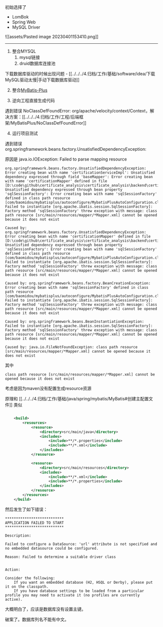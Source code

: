 初始选择了
- LomBok
- Spring Web
- MySQL Driver

![[assets/Pasted image 20230401153410.png]]

---

1. 整合MYSQL
	1. mysql链接
	2. druid数据库连接池

下载数据库驱动的时候出现问题 - [[../../../4.归档/工作/基础/software/idea/下载MySQL驱动太慢|手动下载数据库驱动]] 

2. 整合[MyBatis-Plus](https://baomidou.com/)


3. 逆向工程直接生成代码

遇到错误 NoClassDefFoundError: org/apache/velocity/context/Context，解决方案：[[../../../4.归档/工作/工程/后端框架/MyBatisPlus/NoClassDefFoundError]]


4. 运行项目测试

遇到错误 org.springframework.beans.factory.UnsatisfiedDependencyException:

原因是 java.io.IOException: Failed to parse mapping resource

```
org.springframework.beans.factory.UnsatisfiedDependencyException: Error creating bean with name 'certificationServiceImpl': Unsatisfied dependency expressed through field 'baseMapper': Error creating bean with name 'certificationMapper' defined in file [D:\code\github\certificate_analysis\certificate_analysis\backend\certificate\target\classes\top\coderyjc\certificate\mapper\CertificationMapper.class]: Unsatisfied dependency expressed through bean property 'sqlSessionFactory': Error creating bean with name 'sqlSessionFactory' defined in class path resource [com/baomidou/mybatisplus/autoconfigure/MybatisPlusAutoConfiguration.class]: Failed to instantiate [org.apache.ibatis.session.SqlSessionFactory]: Factory method 'sqlSessionFactory' threw exception with message: class path resource [src/main/resources/mapper/*Mapper.xml] cannot be opened because it does not exist

Caused by: org.springframework.beans.factory.UnsatisfiedDependencyException: Error creating bean with name 'certificationMapper' defined in file [D:\code\github\certificate_analysis\certificate_analysis\backend\certificate\target\classes\top\coderyjc\certificate\mapper\CertificationMapper.class]: Unsatisfied dependency expressed through bean property 'sqlSessionFactory': Error creating bean with name 'sqlSessionFactory' defined in class path resource [com/baomidou/mybatisplus/autoconfigure/MybatisPlusAutoConfiguration.class]: Failed to instantiate [org.apache.ibatis.session.SqlSessionFactory]: Factory method 'sqlSessionFactory' threw exception with message: class path resource [src/main/resources/mapper/*Mapper.xml] cannot be opened because it does not exist

Caused by: org.springframework.beans.factory.BeanCreationException: Error creating bean with name 'sqlSessionFactory' defined in class path resource [com/baomidou/mybatisplus/autoconfigure/MybatisPlusAutoConfiguration.class]: Failed to instantiate [org.apache.ibatis.session.SqlSessionFactory]: Factory method 'sqlSessionFactory' threw exception with message: class path resource [src/main/resources/mapper/*Mapper.xml] cannot be opened because it does not exist

Caused by: org.springframework.beans.BeanInstantiationException: Failed to instantiate [org.apache.ibatis.session.SqlSessionFactory]: Factory method 'sqlSessionFactory' threw exception with message: class path resource [src/main/resources/mapper/*Mapper.xml] cannot be opened because it does not exist

Caused by: java.io.FileNotFoundException: class path resource [src/main/resources/mapper/*Mapper.xml] cannot be opened because it does not exist
```

其中  

```
class path resource [src/main/resources/mapper/*Mapper.xml] cannot be opened because it does not exist
```

考虑是因为maven没有配置生成resource资源

原理和 [[../../../4.归档/工作/基础/java/spring/mybatis/MyBatis#创建主配置文件]] 类似

```xml

	<build>
		<resources>
			<resource>
				<directory>src/main/java</directory>
				<includes>
					<include>**/*.properties</include>
					<include>**/*.xml</include>
				</includes>
			</resource>

			<resource>
				<directory>src/main/resources</directory>
				<includes>
					<include>**/*.xml</include>
					<include>**/*.properties</include>
				</includes>
			</resource>
		</resources>
	</build>

```


然后发生了如下错误：

```
***************************
APPLICATION FAILED TO START
***************************

Description:

Failed to configure a DataSource: 'url' attribute is not specified and no embedded datasource could be configured.

Reason: Failed to determine a suitable driver class


Action:

Consider the following:
	If you want an embedded database (H2, HSQL or Derby), please put it on the classpath.
	If you have database settings to be loaded from a particular profile you may need to activate it (no profiles are currently active).

```


大概明白了，应该是数据库没有设置主键。


破案了。数据库列名不能有中文。

